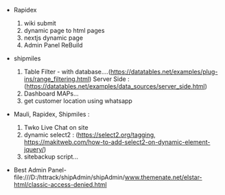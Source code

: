 - Rapidex
	1. wiki submit 
	2. dynamic page to html pages
	3. nextjs dynamic page 
	4. Admin Panel ReBuild

- shipmiles
	1. Table Filter - with database....(https://datatables.net/examples/plug-ins/range_filtering.html)
Server Side : (https://datatables.net/examples/data_sources/server_side.html)
	2. Dashboard MAPs...
	3. get customer location using whatsapp

- Mauli, Rapidex, Shipmiles : 
	1. Twko Live Chat on site
	2. dynamic select2 : (https://select2.org/tagging, https://makitweb.com/how-to-add-select2-on-dynamic-element-jquery/)	
	3. sitebackup script...



- Best Admin Panel-
file:///D:/httrack/shipAdmin/shipAdmin/www.themenate.net/elstar-html/classic-access-denied.html
